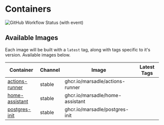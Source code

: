 <!---
NOTE: AUTO-GENERATED FILE
to edit this file, instead edit its template at: ./github/scripts/templates/README.md.j2
-->

# Containers

![GitHub Workflow Status (with event)](https://img.shields.io/github/actions/workflow/status/marsadle/containers/release-scheduled.yaml?style=for-the-badge&label=Scheduled%20Release)

## Available Images

Each image will be built with a `latest` tag, along with tags specific to it's version. Available images below.

Container | Channel | Image | Latest Tags
--- | --- | --- | ---
[actions-runner]() | stable | ghcr.io/marsadle/actions-runner |
[home-assistant]() | stable | ghcr.io/marsadle/home-assistant |
[postgres-init]() | stable | ghcr.io/marsadle/postgres-init |
